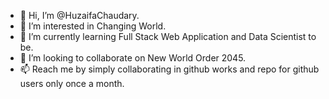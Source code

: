 - 👋 Hi, I’m @HuzaifaChaudary.
- 👀 I’m interested in Changing World.
- 🌱 I’m currently learning Full Stack Web Application and Data Scientist to be.
- 💞️ I’m looking to collaborate on New World Order 2045.
- 📫 Reach me by simply collaborating in github works and repo for github users only once a month.

<!---
HuzaifaChaudary/HuzaifaChaudary is a ✨ special ✨ repository because its `README.md` (this file) appears on your GitHub profile.
You can click the Preview link to take a look at your changes.
--->
